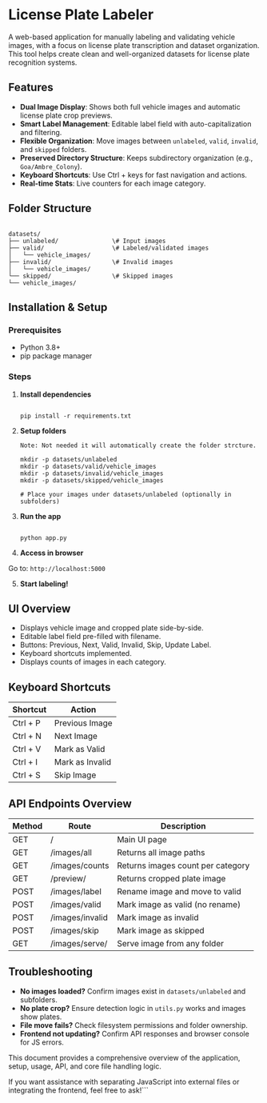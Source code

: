 # License Plate Labeler

A web-based application for manually labeling and validating vehicle images, with a focus on license plate transcription and dataset organization. This tool helps create clean and well-organized datasets for license plate recognition systems.

## Features

- **Dual Image Display**: Shows both full vehicle images and automatic license plate crop previews.
- **Smart Label Management**: Editable label field with auto-capitalization and filtering.
- **Flexible Organization**: Move images between `unlabeled`, `valid`, `invalid`, and `skipped` folders.
- **Preserved Directory Structure**: Keeps subdirectory organization (e.g., `Goa/Ambre_Colony`).
- **Keyboard Shortcuts**: Use Ctrl + keys for fast navigation and actions.
- **Real-time Stats**: Live counters for each image category.

## Folder Structure

```

datasets/
├── unlabeled/               \# Input images
├── valid/                   \# Labeled/validated images
│   └── vehicle_images/
├── invalid/                 \# Invalid images
│   └── vehicle_images/
└── skipped/                 \# Skipped images
└── vehicle_images/

```

## Installation & Setup

### Prerequisites
- Python 3.8+
- pip package manager

### Steps

1. **Install dependencies**

    ```
   
    pip install -r requirements.txt
   
    ```

2. **Setup folders**

    ```
    Note: Not needed it will automatically create the folder strcture. 
    
    mkdir -p datasets/unlabeled
    mkdir -p datasets/valid/vehicle_images
    mkdir -p datasets/invalid/vehicle_images
    mkdir -p datasets/skipped/vehicle_images
    
    # Place your images under datasets/unlabeled (optionally in subfolders)
    
    ```

3. **Run the app**

    ```
    
    python app.py
    
    ```

4. **Access in browser**

Go to: `http://localhost:5000`

5. **Start labeling!**

## UI Overview

- Displays vehicle image and cropped plate side-by-side.
- Editable label field pre-filled with filename.
- Buttons: Previous, Next, Valid, Invalid, Skip, Update Label.
- Keyboard shortcuts implemented.
- Displays counts of images in each category.

## Keyboard Shortcuts

| Shortcut  | Action                |
|-----------|-----------------------|
| Ctrl + P  | Previous Image        |
| Ctrl + N  | Next Image            |
| Ctrl + V  | Mark as Valid         |
| Ctrl + I  | Mark as Invalid       |
| Ctrl + S  | Skip Image            |

## API Endpoints Overview

| Method | Route                    | Description                       |
|--------|--------------------------|-----------------------------------|
| GET    | /                        | Main UI page                      |
| GET    | /images/all              | Returns all image paths           |
| GET    | /images/counts           | Returns images count per category |
| GET    | /preview/<filename>      | Returns cropped plate image       |
| POST   | /images/label            | Rename image and move to valid    |
| POST   | /images/valid            | Mark image as valid (no rename)   |
| POST   | /images/invalid          | Mark image as invalid             |
| POST   | /images/skip             | Mark image as skipped             |
| GET    | /images/serve/<filepath> | Serve image from any folder       |

## Troubleshooting

- **No images loaded?** Confirm images exist in `datasets/unlabeled` and subfolders.
- **No plate crop?** Ensure detection logic in `utils.py` works and images show plates.
- **File move fails?** Check filesystem permissions and folder ownership.
- **Frontend not updating?** Confirm API responses and browser console for JS errors.


This document provides a comprehensive overview of the application, setup, usage, API, and core file handling logic.

If you want assistance with separating JavaScript into external files or integrating the frontend, feel free to ask!```

